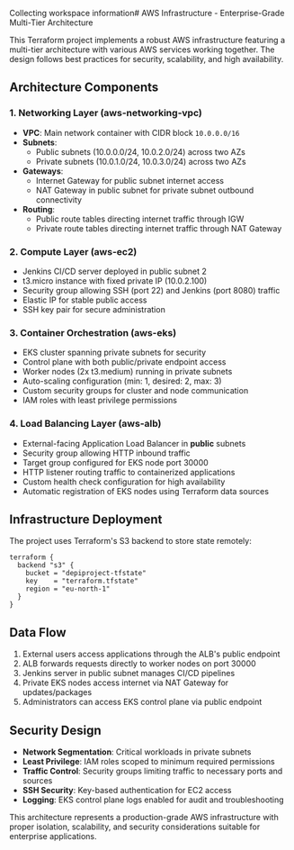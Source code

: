 Collecting workspace information# AWS Infrastructure - Enterprise-Grade Multi-Tier Architecture

This Terraform project implements a robust AWS infrastructure featuring a multi-tier architecture with various AWS services working together. The design follows best practices for security, scalability, and high availability.

## Architecture Components

### 1. Networking Layer (aws-networking-vpc)
- **VPC**: Main network container with CIDR block `10.0.0.0/16`
- **Subnets**:
  - Public subnets (10.0.0.0/24, 10.0.2.0/24) across two AZs
  - Private subnets (10.0.1.0/24, 10.0.3.0/24) across two AZs
- **Gateways**:
  - Internet Gateway for public subnet internet access
  - NAT Gateway in public subnet for private subnet outbound connectivity
- **Routing**:
  - Public route tables directing internet traffic through IGW
  - Private route tables directing internet traffic through NAT Gateway

### 2. Compute Layer (aws-ec2)
- Jenkins CI/CD server deployed in public subnet 2
- t3.micro instance with fixed private IP (10.0.2.100)
- Security group allowing SSH (port 22) and Jenkins (port 8080) traffic
- Elastic IP for stable public access
- SSH key pair for secure administration

### 3. Container Orchestration (aws-eks)
- EKS cluster spanning private subnets for security
- Control plane with both public/private endpoint access
- Worker nodes (2x t3.medium) running in private subnets
- Auto-scaling configuration (min: 1, desired: 2, max: 3)
- Custom security groups for cluster and node communication
- IAM roles with least privilege permissions

### 4. Load Balancing Layer (aws-alb)
- External-facing Application Load Balancer in **public** subnets
- Security group allowing HTTP inbound traffic
- Target group configured for EKS node port 30000
- HTTP listener routing traffic to containerized applications
- Custom health check configuration for high availability
- Automatic registration of EKS nodes using Terraform data sources

## Infrastructure Deployment

The project uses Terraform's S3 backend to store state remotely:
```
terraform {
  backend "s3" {
    bucket = "depiproject-tfstate"
    key    = "terraform.tfstate"
    region = "eu-north-1"
  }
}
```

## Data Flow

1. External users access applications through the ALB's public endpoint
2. ALB forwards requests directly to worker nodes on port 30000
3. Jenkins server in public subnet manages CI/CD pipelines
4. Private EKS nodes access internet via NAT Gateway for updates/packages
5. Administrators can access EKS control plane via public endpoint

## Security Design

- **Network Segmentation**: Critical workloads in private subnets
- **Least Privilege**: IAM roles scoped to minimum required permissions
- **Traffic Control**: Security groups limiting traffic to necessary ports and sources
- **SSH Security**: Key-based authentication for EC2 access
- **Logging**: EKS control plane logs enabled for audit and troubleshooting

This architecture represents a production-grade AWS infrastructure with proper isolation, scalability, and security considerations suitable for enterprise applications.